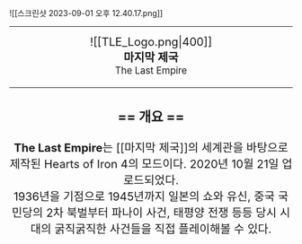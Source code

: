 ![[스크린샷 2023-09-01 오후 12.40.17.png]]

-----



 <big><big><center> ![[TLE_Logo.png|400]]<br>**마지막 제국**<br><small>The Last Empire<small><center> <big> <big>


-----


###  == 개요 ==
**The Last Empire**는 [[마지막 제국]]의 세계관을 바탕으로 제작된 Hearts of Iron 4의 모드이다. 2020년 10월 21일 업로드되었다.  
1936년을 기점으로 1945년까지 일본의 쇼와 유신, 중국 국민당의 2차 북벌부터 파나이 사건, 태평양 전쟁 등등 당시 시대의 굵직굵직한 사건들을 직접 플레이해볼 수 있다.